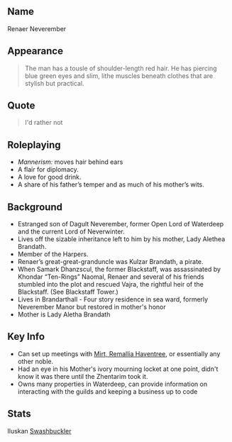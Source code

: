 ## Name

Renaer Neverember

## Appearance


> The man has a tousle of shoulder-length red hair. He has piercing blue green eyes and slim, lithe muscles beneath clothes that are stylish but practical.

## Quote

> I'd rather not

## Roleplaying

- *Mannerism:* moves hair behind ears
- A flair for diplomacy.
- A love for good drink.
- A share of his father’s temper and as much of his mother’s wits.


## Background
- Estranged son of Dagult Neverember, former Open Lord of Waterdeep and the current Lord of Neverwinter.
- Lives off the sizable inheritance left to him by his mother, Lady Alethea Brandath.
- Member of the Harpers.
- Renaer’s great-great-granduncle was Kulzar Brandath, a pirate.
- When Samark Dhanzscul, the former Blackstaff, was assassinated by Khondar “Ten-Rings” Naomal, Renaer and several of his friends stumbled into the plot and rescued Vajra, the rightful heir of the Blackstaff. (See Blackstaff Tower.)
- Lives in Brandarthall - Four story residence in sea ward, formerly Neverember Manor but restored in mother's honor
- Mother is Lady Aletha Brandath


## Key Info

- Can set up meetings with [Mirt, Remallia Haventree](https://www.dndbeyond.com/compendium/adventures/wdh/monsters-and-npcs), or essentially any other noble.
- Had an eye in his Mother's ivory mourning locket at one point, didn't know it was there until the Zhentarim took it.
- Owns many properties in Waterdeep, can provide information on interacting with the guilds and keeping a business up to code

## Stats

Iluskan [Swashbuckler](https://www.dndbeyond.com/monsters/Swashbuckler)
